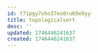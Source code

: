 ```yaml
---
id: t71pgy7oho37eo0ru69e9yy
title: topologicalsort
desc: ''
updated: 1746446241637
created: 1746446241637
---
```

